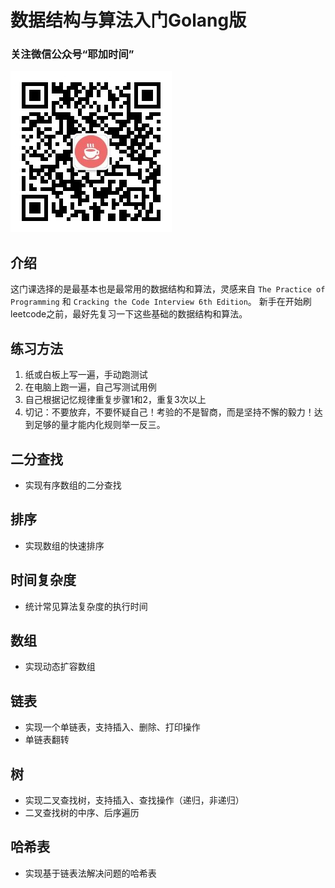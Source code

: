 # 数据结构与算法入门Golang版

### 关注微信公众号“耶加时间”
![耶加时间](./images/qrcode.jpg)

## 介绍
这门课选择的是最基本也是最常用的数据结构和算法，灵感来自 `The Practice of Programming` 和 `Cracking the Code Interview 6th Edition`。
新手在开始刷leetcode之前，最好先复习一下这些基础的数据结构和算法。

## 练习方法
1. 纸或白板上写一遍，手动跑测试
2. 在电脑上跑一遍，自己写测试用例
3. 自己根据记忆规律重复步骤1和2，重复3次以上
4. 切记：不要放弃，不要怀疑自己！考验的不是智商，而是坚持不懈的毅力！达到足够的量才能内化规则举一反三。

## 二分查找
- 实现有序数组的二分查找

## 排序
- 实现数组的快速排序

## 时间复杂度
- 统计常见算法复杂度的执行时间

## 数组
- 实现动态扩容数组

## 链表
- 实现一个单链表，支持插入、删除、打印操作
- 单链表翻转

## 树
- 实现二叉查找树，支持插入、查找操作（递归，非递归）
- 二叉查找树的中序、后序遍历

## 哈希表
- 实现基于链表法解决问题的哈希表
